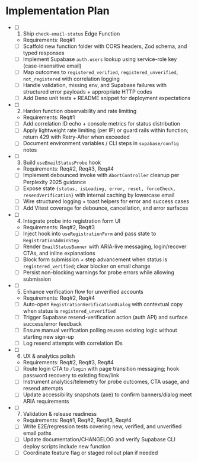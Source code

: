 # Implementation Plan

- [ ] 1. Ship `check-email-status` Edge Function
  - Requirements: Req#1
  - [ ] Scaffold new function folder with CORS headers, Zod schema, and typed responses
  - [ ] Implement Supabase `auth.users` lookup using service-role key (case-insensitive email)
  - [ ] Map outcomes to `registered_verified`, `registered_unverified`, `not_registered` with correlation logging
  - [ ] Handle validation, missing env, and Supabase failures with structured error payloads + appropriate HTTP codes
  - [ ] Add Deno unit tests + README snippet for deployment expectations

- [ ] 2. Harden function observability and rate limiting
  - Requirements: Req#1
  - [ ] Add correlation ID echo + console metrics for status distribution
  - [ ] Apply lightweight rate limiting (per IP) or guard rails within function; return 429 with Retry-After when exceeded
  - [ ] Document environment variables / CLI steps in `supabase/config` notes

- [ ] 3. Build `useEmailStatusProbe` hook
  - Requirements: Req#2, Req#3, Req#4
  - [ ] Implement debounced invoke with `AbortController` cleanup per Perplexity 2025 guidance
  - [ ] Expose state `{status, isLoading, error, reset, forceCheck, resendVerification}` with internal caching by lowercase email
  - [ ] Wire structured logging + toast helpers for error and success cases
  - [ ] Add Vitest coverage for debounce, cancellation, and error surfaces

- [ ] 4. Integrate probe into registration form UI
  - Requirements: Req#2, Req#3
  - [ ] Inject hook into `useRegistrationForm` and pass state to `RegistrationAdminStep`
  - [ ] Render `EmailStatusBanner` with ARIA-live messaging, login/recover CTAs, and inline explanations
  - [ ] Block form submission + step advancement when status is `registered_verified`; clear blocker on email change
  - [ ] Persist non-blocking warnings for probe errors while allowing submission

- [ ] 5. Enhance verification flow for unverified accounts
  - Requirements: Req#2, Req#4
  - [ ] Auto-open `RegistrationVerificationDialog` with contextual copy when status is `registered_unverified`
  - [ ] Trigger Supabase resend-verification action (auth API) and surface success/error feedback
  - [ ] Ensure manual verification polling reuses existing logic without starting new sign-up
  - [ ] Log resend attempts with correlation IDs

- [ ] 6. UX & analytics polish
  - Requirements: Req#2, Req#3, Req#4
  - [ ] Route login CTA to `/login` with page transition messaging; hook password recovery to existing flow/link
  - [ ] Instrument analytics/telemetry for probe outcomes, CTA usage, and resend attempts
  - [ ] Update accessibility snapshots (axe) to confirm banners/dialog meet ARIA requirements

- [ ] 7. Validation & release readiness
  - Requirements: Req#1, Req#2, Req#3, Req#4
  - [ ] Write E2E/regression tests covering new, verified, and unverified email paths
  - [ ] Update documentation/CHANGELOG and verify Supabase CLI deploy scripts include new function
  - [ ] Coordinate feature flag or staged rollout plan if needed
